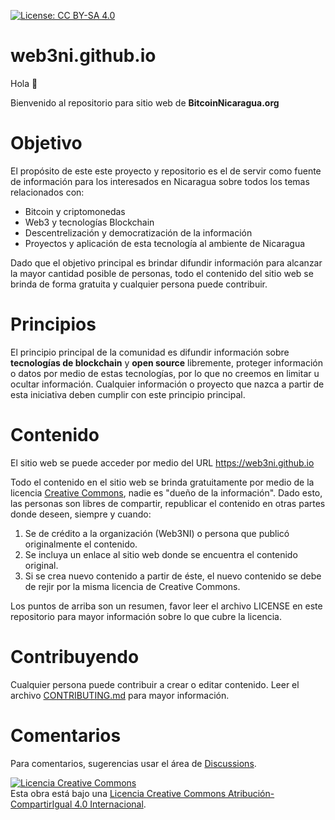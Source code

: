 [![License: CC BY-SA 4.0](https://img.shields.io/badge/License-CC_BY--SA_4.0-lightgrey.svg)](https://creativecommons.org/licenses/by-sa/4.0/)

# web3ni.github.io
Hola 👋 

Bienvenido al repositorio para sitio web de **BitcoinNicaragua.org**  

# Objetivo
El propósito de este este proyecto y repositorio es el de servir como fuente de información para los interesados en Nicaragua sobre todos los temas relacionados con:
- Bitcoin y criptomonedas 
- Web3 y tecnologías Blockchain
- Descentrelización y democratización de la información
- Proyectos y aplicación de esta tecnología al ambiente de Nicaragua

Dado que el objetivo principal es brindar difundir información para alcanzar la mayor cantidad posible de personas, todo el contenido del sitio web se brinda de forma gratuita y cualquier persona puede contribuir.

# Principios
El principio principal de la comunidad es difundir información sobre **tecnologías de blockchain** y **open source** libremente, proteger información o datos por medio de estas tecnologías, por lo que no creemos en limitar u ocultar información. Cualquier información o proyecto que nazca a partir de esta iniciativa deben cumplir con este principio principal.

# Contenido
El sitio web se puede acceder por medio del URL https://web3ni.github.io

Todo el contenido en el sitio web se brinda gratuitamente por medio de la licencia [Creative Commons](LICENSE),  nadie es "dueño de la información". Dado esto, las personas son libres de compartir, republicar el contenido en otras partes donde deseen, siempre y cuando:
1. Se de crédito a la organización (Web3NI) o persona que publicó originalmente el contenido.
2. Se incluya un enlace al sitio web donde se encuentra el contenido original.
3. Si se crea nuevo contenido a partir de éste, el nuevo contenido se debe de rejir por la misma licencia de Creative Commons.

Los puntos de arriba son un resumen, favor leer el archivo LICENSE en este repositorio para mayor información sobre lo que cubre la licencia.

# Contribuyendo
Cualquier persona puede contribuir a crear o editar contenido. Leer el archivo [CONTRIBUTING.md](CONTRIBUTING.md) para mayor información.

# Comentarios
Para comentarios, sugerencias usar el área de [Discussions](https://github.com/Web3NI/web3ni.github.io/discussions).


<a rel="license" href="http://creativecommons.org/licenses/by-sa/4.0/"><img alt="Licencia Creative Commons" style="border-width:0" src="https://i.creativecommons.org/l/by-sa/4.0/88x31.png" /></a><br />Esta obra está bajo una <a rel="license" href="http://creativecommons.org/licenses/by-sa/4.0/deed.es">Licencia Creative Commons Atribución-CompartirIgual 4.0 Internacional</a>.
